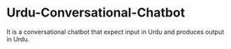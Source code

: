 # Urdu-Conversational-Chatbot
It is a conversational chatbot that expect input in Urdu and produces output in Urdu.
